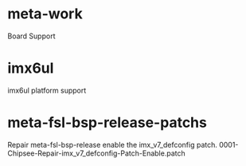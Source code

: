 # meta-work
Board Support

# imx6ul
imx6ul platform support

# meta-fsl-bsp-release-patchs
Repair meta-fsl-bsp-release enable the imx_v7_defconfig patch.
0001-Chipsee-Repair-imx_v7_defconfig-Patch-Enable.patch
